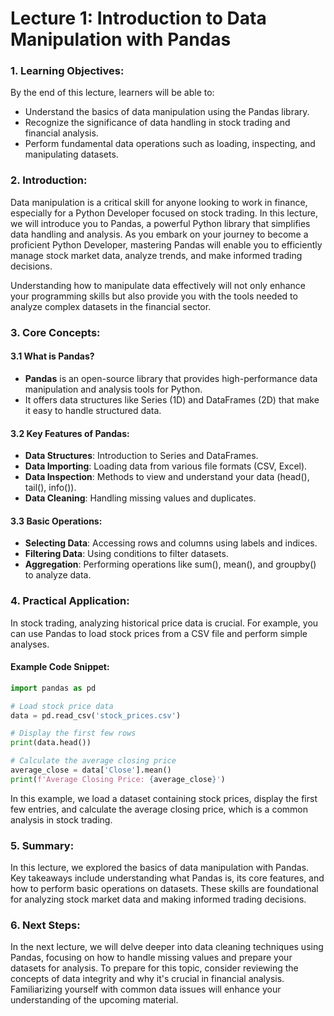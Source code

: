 # Lecture 1: Introduction to Data Manipulation with Pandas

### 1. Learning Objectives:
By the end of this lecture, learners will be able to:
- Understand the basics of data manipulation using the Pandas library.
- Recognize the significance of data handling in stock trading and financial analysis.
- Perform fundamental data operations such as loading, inspecting, and manipulating datasets.

### 2. Introduction:
Data manipulation is a critical skill for anyone looking to work in finance, especially for a Python Developer focused on stock trading. In this lecture, we will introduce you to Pandas, a powerful Python library that simplifies data handling and analysis. As you embark on your journey to become a proficient Python Developer, mastering Pandas will enable you to efficiently manage stock market data, analyze trends, and make informed trading decisions. 

Understanding how to manipulate data effectively will not only enhance your programming skills but also provide you with the tools needed to analyze complex datasets in the financial sector.

### 3. Core Concepts:
#### 3.1 What is Pandas?
- **Pandas** is an open-source library that provides high-performance data manipulation and analysis tools for Python.
- It offers data structures like Series (1D) and DataFrames (2D) that make it easy to handle structured data.

#### 3.2 Key Features of Pandas:
- **Data Structures**: Introduction to Series and DataFrames.
- **Data Importing**: Loading data from various file formats (CSV, Excel).
- **Data Inspection**: Methods to view and understand your data (head(), tail(), info()).
- **Data Cleaning**: Handling missing values and duplicates.

#### 3.3 Basic Operations:
- **Selecting Data**: Accessing rows and columns using labels and indices.
- **Filtering Data**: Using conditions to filter datasets.
- **Aggregation**: Performing operations like sum(), mean(), and groupby() to analyze data.

### 4. Practical Application:
In stock trading, analyzing historical price data is crucial. For example, you can use Pandas to load stock prices from a CSV file and perform simple analyses.

#### Example Code Snippet:
```python
import pandas as pd

# Load stock price data
data = pd.read_csv('stock_prices.csv')

# Display the first few rows
print(data.head())

# Calculate the average closing price
average_close = data['Close'].mean()
print(f'Average Closing Price: {average_close}')
```
In this example, we load a dataset containing stock prices, display the first few entries, and calculate the average closing price, which is a common analysis in stock trading.

### 5. Summary:
In this lecture, we explored the basics of data manipulation with Pandas. Key takeaways include understanding what Pandas is, its core features, and how to perform basic operations on datasets. These skills are foundational for analyzing stock market data and making informed trading decisions.

### 6. Next Steps:
In the next lecture, we will delve deeper into data cleaning techniques using Pandas, focusing on how to handle missing values and prepare your datasets for analysis. To prepare for this topic, consider reviewing the concepts of data integrity and why it's crucial in financial analysis. Familiarizing yourself with common data issues will enhance your understanding of the upcoming material.